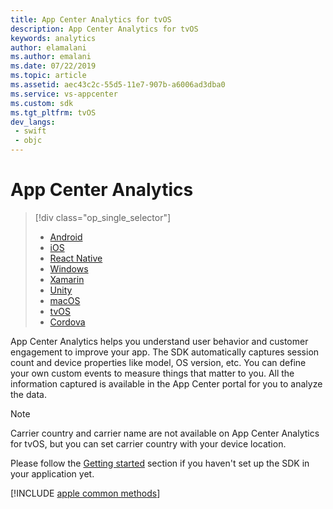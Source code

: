 ```yaml
---
title: App Center Analytics for tvOS
description: App Center Analytics for tvOS
keywords: analytics
author: elamalani
ms.author: emalani
ms.date: 07/22/2019
ms.topic: article
ms.assetid: aec43c2c-55d5-11e7-907b-a6006ad3dba0
ms.service: vs-appcenter
ms.custom: sdk
ms.tgt_pltfrm: tvOS
dev_langs:  
 - swift
 - objc
---
```


# App Center Analytics

> [!div  class="op_single_selector"]
> * [Android](android.md)
> * [iOS](ios.md)
> * [React Native](react-native.md)
> * [Windows](windows.md)
> * [Xamarin](xamarin.md)
> * [Unity](unity.md)
> * [macOS](macos.md)
> * [tvOS](tvos.md)
> * [Cordova](cordova.md)

App Center Analytics helps you understand user behavior and customer engagement to improve your app. The SDK automatically captures session count and device properties like model, OS version, etc. You can define your own custom events to measure things that matter to you. All the information captured is available in the App Center portal for you to analyze the data.

> [!NOTE]
> Carrier country and carrier name are not available on App Center Analytics for tvOS, but you can set carrier country with your device location.

Please follow the [Getting started](~/sdk/getting-started/tvos.md) section if you haven't set up the SDK in your application yet.

[!INCLUDE [apple common methods](includes/apple-common-methods.md)]
